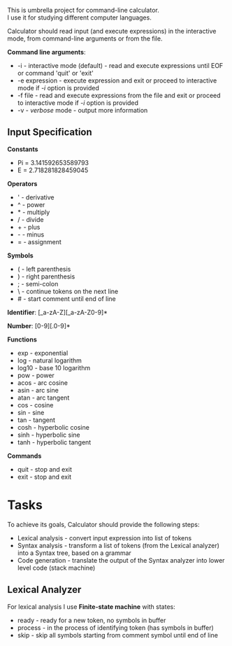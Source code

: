 This is umbrella project for command-line calculator.  
I use it for studying different computer languages.

Calculator should read input (and execute expressions) in the interactive mode, from command-line arguments or from the file.

**Command line arguments**:
- -i - interactive mode (default) - read and execute expressions until EOF or command 'quit' or 'exit'
- -e expression - execute expression and exit or proceed to interactive mode if *-i* option is provided
- -f file - read and execute expressions from the file and exit or proceed to interactive mode if *-i* option is provided
- -v - *verbose* mode - output more information

## Input Specification

**Constants**
- Pi = 3.141592653589793
- E = 2.718281828459045

**Operators**
- ' - derivative
- ^ - power
- \* - multiply
- / - divide
- \+ - plus
- \- - minus
- = - assignment

**Symbols**
- ( - left parenthesis
- ) - right parenthesis
- ; - semi-colon
- \ - continue tokens on the next line
- \# - start comment until end of line

**Identifier**: [_a-zA-Z][_a-zA-Z0-9]\*

**Number**: [0-9][.0-9]\*

**Functions**
- exp - exponential
- log - natural logarithm
- log10 - base 10 logarithm 
- pow - power
- acos - arc cosine
- asin - arc sine
- atan - arc tangent
- cos - cosine
- sin - sine
- tan - tangent
- cosh - hyperbolic cosine
- sinh - hyperbolic sine
- tanh - hyperbolic tangent

**Commands**
- quit - stop and exit
- exit - stop and exit

# Tasks

To achieve its goals, Calculator should provide the following steps:
- Lexical analysis - convert input expression into list of tokens
- Syntax analysis - transform a list of tokens (from the Lexical analyzer) into a Syntax tree, based on a grammar
- Code generation - translate the output of the Syntax analyzer into lower level code (stack machine)


## Lexical Analyzer

For lexical analysis I use **Finite-state machine** with states:
- ready - ready for a new token, no symbols in buffer
- process - in the process of identifying token (has symbols in buffer)
- skip - skip all symbols starting from comment symbol until end of line
